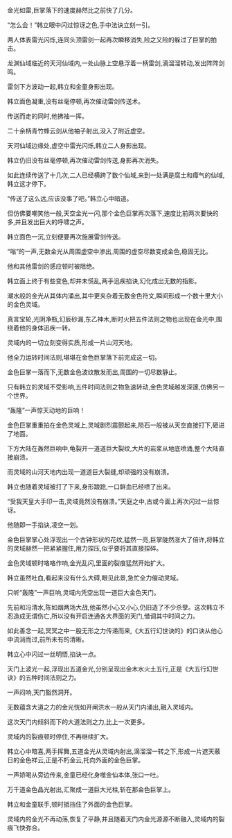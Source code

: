 
金光如雷,巨掌落下的速度赫然比之前快了几分。

“怎么会！”韩立眼中闪过惊讶之色,手中法诀立刻一引。

两人体表雷光闪烁,连同头顶雷剑一起再次瞬移消失,险之又险的躲过了巨掌的拍击。

龙渊仙域临近的天河仙域内,一处山脉上空悬浮着一柄雷剑,滴溜溜转动,发出阵阵剑鸣。

雷剑下方波动一起,韩立和金童身影出现。

韩立面色凝重,没有丝毫停顿,再次催动雷剑传送术。

传送而走的同时,他拂袖一挥。

二十余柄青竹蜂云剑从他袖子射出,没入了附近虚空。

天河仙域边缘处,虚空中雷光闪烁,韩立二人身影出现。

韩立仍旧没有丝毫停顿,再次催动雷剑传送,身影再次消失。

如此连续传送了十几次,二人已经横跨了数个仙域,来到一处满是腐土和瘴气的仙域,韩立这才停下。

“传送了这么远,应该没事了吧。”韩立心中暗道。

但仿佛要嘲笑他一般,天空金光一闪,那个金色巨掌再次落下,速度比前两次要快的多,并且发出巨大的呼啸之声。

韩立面色一沉,立刻便要再次施展雷剑传送。

“嗡”的一声,无数金光从周围虚空中渗出,周围的虚空尽数变成金色,稳固无比。

他和其他雷剑的感应顿时被阻绝。

韩立面上终于有些变色,却并未慌乱,两手迅疾掐诀,幻化成出无数的指影。

潮水般的金光从其体内涌出,其中更夹杂着无数金色符文,瞬间形成一个数十里大小的金色灵域。

真言宝轮,光阴净瓶,幻辰砂漏,东乙神木,断时火把五件法则之物也出现在金光中,围绕着他的身体迅疾一转。

灵域内的一切立刻变得实质,形成一片山河天地。

他全力运转时间法则,堪堪在金色巨掌落下前完成这一切。

金色巨掌一落而下,无数金色波纹散发而出,周围的一切尽数静止。

只有韩立的灵域不受影响,五件时间法则之物急速转动,金色灵域越发深邃,仿佛另一个世界。

“轰隆”一声惊天动地的巨响！

金色巨掌重重拍在金色灵域上,灵域剧烈震颤起来,陨石一般被从天空直接打下,砸进了地面。

下方大陆在轰然巨响中,龟裂开一道道巨大裂纹,大片的岩浆从地底喷涌,整个大陆直接崩溃。

而灵域的山河天地内出现一道道巨大裂缝,却顽强的没有崩溃。

韩立也随着灵域被打了下来,身形踉跄,一口鲜血已经喷了出来。

“受我天皇大手印一击,灵域竟然没有崩溃。”天庭之中,古或今面上再次闪过一丝惊讶。

他随即一手掐诀,凌空一划。

金色巨掌掌心处浮现出一个古钟形状的花纹,猛然一亮,巨掌陡然涨大了倍许,将韩立的灵域赫然一把紧紧握住,用力捏压,似乎要将其直接捏碎。

金色灵域顿时咯咯作响,金光乱闪,里面的裂痕猛然开始扩大。

韩立虽然吐血,看起来没有什么大碍,眼见此景,急忙全力催动灵域。

只听“轰隆”一声巨响,灵域内凭空出现一道巨大金色天门。

先前和冯清水,陈如烟两场大战,他虽然小心又小心,仍旧造了不少杀孽。这次韩立不忍造成无谓伤亡,所以没有开启连通各大界面的天门,借调其中时间之力。

如此善念一起,冥冥之中一股无形之力传递而来,《大五行幻世诀的》的口诀从他心中流淌而过,前所未有的清晰。

韩立心中闪过一丝明悟,掐诀一点。

天门上波光一起,浮现出五道金光,分别呈现出金木水火土五行,正是《大五行幻世诀》的五种时间法则之力。

一声闷响,天门豁然洞开。

无数蕴含大道之力的金光恍如开闸洪水一般从天门内涌出,融入灵域内。

这次天门内倾斜而下的大道法则之力,比上一次更多。

灵域内的裂痕顿时停住,不再继续扩大。

韩立心中暗喜,两手挥舞,五道金光从灵域内射出,滴溜溜一转之下,形成一片遮天蔽日的金色祥云,正是不朽金云,托向外面的金色巨掌。

一声娇喝从旁边传来,金童已经化身噬金仙本体,张口一吐。

万千道金色晶光射出,汇聚成一道巨大光柱,斩在那金色巨掌上。

韩立和金童联手,顿时抵挡住了外面的金色巨掌。

灵域内的金光不再动荡,恢复了平静,并且随着天门内金光源源不断融入,灵域内的裂痕飞快弥合。